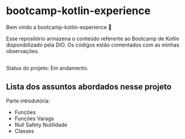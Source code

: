 # bootcamp-kotlin-experience

Bem vindo a bootcamp-kotlin-experience :tada:

Esse repositório armazena o conteúdo referente ao Bootcamp de Kotlin disponibilizado pela DIO.
Os códigos estão comentados com as minhas observações.

##

Status do projeto: Em andamento.

##

## Lista dos assuntos abordados nesse projeto

Parte introdutória: 
- Funções
- Funções Varags
- Null Safety Nutilidade
- Classes